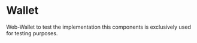 <!--
SPDX-FileCopyrightText: 2024 Swiss Confederation

SPDX-License-Identifier: MIT
-->

# Wallet

Web-Wallet to test the implementation this components is exclusively used for testing purposes. 